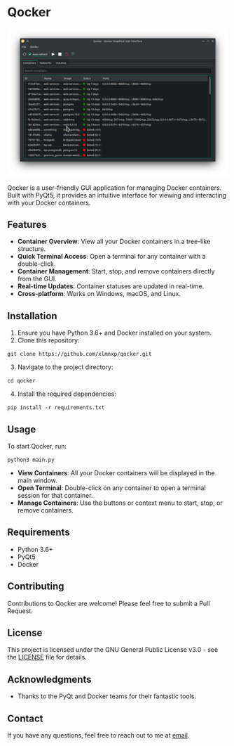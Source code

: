 # Qocker

![Qocker Screenshot](./assets/screenshot.png)

Qocker is a user-friendly GUI application for managing Docker containers. Built with PyQt5, it provides an intuitive interface for viewing and interacting with your Docker containers.

## Features

- **Container Overview**: View all your Docker containers in a tree-like structure.
- **Quick Terminal Access**: Open a terminal for any container with a double-click.
- **Container Management**: Start, stop, and remove containers directly from the GUI.
- **Real-time Updates**: Container statuses are updated in real-time.
- **Cross-platform**: Works on Windows, macOS, and Linux.

## Installation

1. Ensure you have Python 3.6+ and Docker installed on your system.
2. Clone this repository:
```
git clone https://github.com/xlmnxp/qocker.git
```

3. Navigate to the project directory:
```
cd qocker
```
4. Install the required dependencies:
```
pip install -r requirements.txt
```

## Usage

To start Qocker, run:
```
python3 main.py
```

- **View Containers**: All your Docker containers will be displayed in the main window.
- **Open Terminal**: Double-click on any container to open a terminal session for that container.
- **Manage Containers**: Use the buttons or context menu to start, stop, or remove containers.

## Requirements

- Python 3.6+
- PyQt5
- Docker

## Contributing

Contributions to Qocker are welcome! Please feel free to submit a Pull Request.

## License

This project is licensed under the GNU General Public License v3.0 - see the [LICENSE](LICENSE.md) file for details.

## Acknowledgments

- Thanks to the PyQt and Docker teams for their fantastic tools.

## Contact

If you have any questions, feel free to reach out to me at [email](mailto:s@sy.sa).